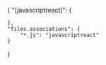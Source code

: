 {
    "[javascriptreact]": {
        
    },
    "files.associations": {
        "*.js": "javascriptreact"
    }
}